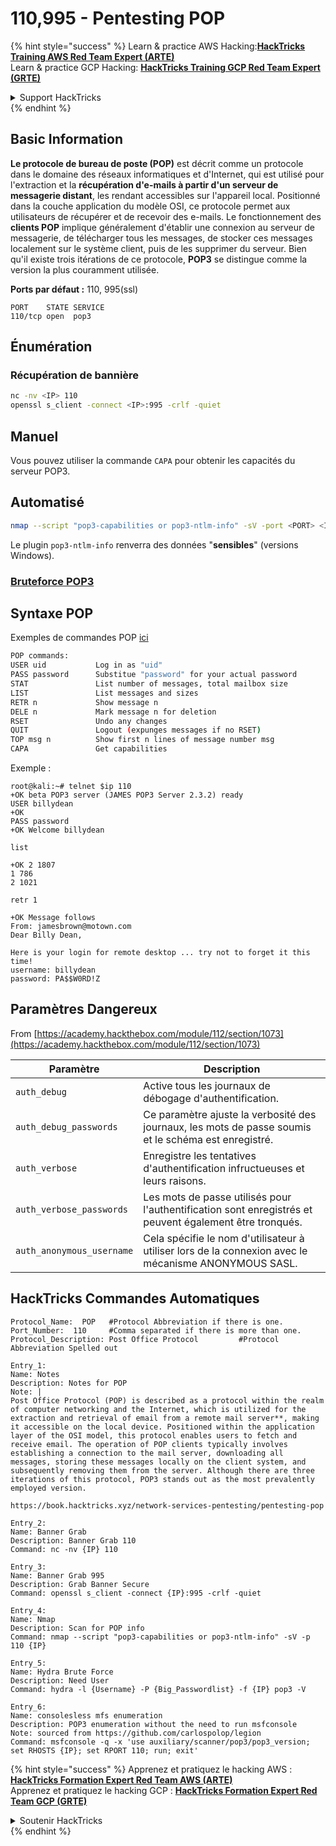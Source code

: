 # 110,995 - Pentesting POP

{% hint style="success" %}
Learn & practice AWS Hacking:<img src="/.gitbook/assets/arte.png" alt="" data-size="line">[**HackTricks Training AWS Red Team Expert (ARTE)**](https://training.hacktricks.xyz/courses/arte)<img src="/.gitbook/assets/arte.png" alt="" data-size="line">\
Learn & practice GCP Hacking: <img src="/.gitbook/assets/grte.png" alt="" data-size="line">[**HackTricks Training GCP Red Team Expert (GRTE)**<img src="/.gitbook/assets/grte.png" alt="" data-size="line">](https://training.hacktricks.xyz/courses/grte)

<details>

<summary>Support HackTricks</summary>

* Check the [**subscription plans**](https://github.com/sponsors/carlospolop)!
* **Join the** 💬 [**Discord group**](https://discord.gg/hRep4RUj7f) or the [**telegram group**](https://t.me/peass) or **follow** us on **Twitter** 🐦 [**@hacktricks\_live**](https://twitter.com/hacktricks\_live)**.**
* **Share hacking tricks by submitting PRs to the** [**HackTricks**](https://github.com/carlospolop/hacktricks) and [**HackTricks Cloud**](https://github.com/carlospolop/hacktricks-cloud) github repos.

</details>
{% endhint %}


## Basic Information

**Le protocole de bureau de poste (POP)** est décrit comme un protocole dans le domaine des réseaux informatiques et d'Internet, qui est utilisé pour l'extraction et la **récupération d'e-mails à partir d'un serveur de messagerie distant**, les rendant accessibles sur l'appareil local. Positionné dans la couche application du modèle OSI, ce protocole permet aux utilisateurs de récupérer et de recevoir des e-mails. Le fonctionnement des **clients POP** implique généralement d'établir une connexion au serveur de messagerie, de télécharger tous les messages, de stocker ces messages localement sur le système client, puis de les supprimer du serveur. Bien qu'il existe trois itérations de ce protocole, **POP3** se distingue comme la version la plus couramment utilisée.

**Ports par défaut :** 110, 995(ssl)
```
PORT    STATE SERVICE
110/tcp open  pop3
```
## Énumération

### Récupération de bannière
```bash
nc -nv <IP> 110
openssl s_client -connect <IP>:995 -crlf -quiet
```
## Manuel

Vous pouvez utiliser la commande `CAPA` pour obtenir les capacités du serveur POP3.

## Automatisé
```bash
nmap --script "pop3-capabilities or pop3-ntlm-info" -sV -port <PORT> <IP> #All are default scripts
```
Le plugin `pop3-ntlm-info` renverra des données "**sensibles**" (versions Windows).

### [Bruteforce POP3](../generic-methodologies-and-resources/brute-force.md#pop)

## Syntaxe POP

Exemples de commandes POP [ici](http://sunnyoasis.com/services/emailviatelnet.html)
```bash
POP commands:
USER uid           Log in as "uid"
PASS password      Substitue "password" for your actual password
STAT               List number of messages, total mailbox size
LIST               List messages and sizes
RETR n             Show message n
DELE n             Mark message n for deletion
RSET               Undo any changes
QUIT               Logout (expunges messages if no RSET)
TOP msg n          Show first n lines of message number msg
CAPA               Get capabilities
```
Exemple :
```
root@kali:~# telnet $ip 110
+OK beta POP3 server (JAMES POP3 Server 2.3.2) ready
USER billydean
+OK
PASS password
+OK Welcome billydean

list

+OK 2 1807
1 786
2 1021

retr 1

+OK Message follows
From: jamesbrown@motown.com
Dear Billy Dean,

Here is your login for remote desktop ... try not to forget it this time!
username: billydean
password: PA$$W0RD!Z
```
## Paramètres Dangereux

From [https://academy.hackthebox.com/module/112/section/1073](https://academy.hackthebox.com/module/112/section/1073)

| **Paramètre**            | **Description**                                                                           |
| ------------------------ | ----------------------------------------------------------------------------------------- |
| `auth_debug`             | Active tous les journaux de débogage d'authentification.                                 |
| `auth_debug_passwords`   | Ce paramètre ajuste la verbosité des journaux, les mots de passe soumis et le schéma est enregistré.  |
| `auth_verbose`           | Enregistre les tentatives d'authentification infructueuses et leurs raisons.            |
| `auth_verbose_passwords` | Les mots de passe utilisés pour l'authentification sont enregistrés et peuvent également être tronqués.                   |
| `auth_anonymous_username`| Cela spécifie le nom d'utilisateur à utiliser lors de la connexion avec le mécanisme ANONYMOUS SASL. |


## HackTricks Commandes Automatiques
```
Protocol_Name:  POP   #Protocol Abbreviation if there is one.
Port_Number:  110     #Comma separated if there is more than one.
Protocol_Description: Post Office Protocol         #Protocol Abbreviation Spelled out

Entry_1:
Name: Notes
Description: Notes for POP
Note: |
Post Office Protocol (POP) is described as a protocol within the realm of computer networking and the Internet, which is utilized for the extraction and retrieval of email from a remote mail server**, making it accessible on the local device. Positioned within the application layer of the OSI model, this protocol enables users to fetch and receive email. The operation of POP clients typically involves establishing a connection to the mail server, downloading all messages, storing these messages locally on the client system, and subsequently removing them from the server. Although there are three iterations of this protocol, POP3 stands out as the most prevalently employed version.

https://book.hacktricks.xyz/network-services-pentesting/pentesting-pop

Entry_2:
Name: Banner Grab
Description: Banner Grab 110
Command: nc -nv {IP} 110

Entry_3:
Name: Banner Grab 995
Description: Grab Banner Secure
Command: openssl s_client -connect {IP}:995 -crlf -quiet

Entry_4:
Name: Nmap
Description: Scan for POP info
Command: nmap --script "pop3-capabilities or pop3-ntlm-info" -sV -p 110 {IP}

Entry_5:
Name: Hydra Brute Force
Description: Need User
Command: hydra -l {Username} -P {Big_Passwordlist} -f {IP} pop3 -V

Entry_6:
Name: consolesless mfs enumeration
Description: POP3 enumeration without the need to run msfconsole
Note: sourced from https://github.com/carlospolop/legion
Command: msfconsole -q -x 'use auxiliary/scanner/pop3/pop3_version; set RHOSTS {IP}; set RPORT 110; run; exit'

```
{% hint style="success" %}
Apprenez et pratiquez le hacking AWS :<img src="/.gitbook/assets/arte.png" alt="" data-size="line">[**HackTricks Formation Expert Red Team AWS (ARTE)**](https://training.hacktricks.xyz/courses/arte)<img src="/.gitbook/assets/arte.png" alt="" data-size="line">\
Apprenez et pratiquez le hacking GCP : <img src="/.gitbook/assets/grte.png" alt="" data-size="line">[**HackTricks Formation Expert Red Team GCP (GRTE)**<img src="/.gitbook/assets/grte.png" alt="" data-size="line">](https://training.hacktricks.xyz/courses/grte)

<details>

<summary>Soutenir HackTricks</summary>

* Consultez les [**plans d'abonnement**](https://github.com/sponsors/carlospolop)!
* **Rejoignez le** 💬 [**groupe Discord**](https://discord.gg/hRep4RUj7f) ou le [**groupe telegram**](https://t.me/peass) ou **suivez** nous sur **Twitter** 🐦 [**@hacktricks\_live**](https://twitter.com/hacktricks\_live)**.**
* **Partagez des astuces de hacking en soumettant des PRs aux** [**HackTricks**](https://github.com/carlospolop/hacktricks) et [**HackTricks Cloud**](https://github.com/carlospolop/hacktricks-cloud) dépôts github.

</details>
{% endhint %}
